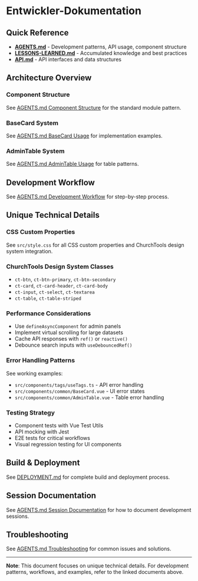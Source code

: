 # Entwickler-Dokumentation

## Quick Reference
- **[AGENTS.md](../AGENTS.md)** - Development patterns, API usage, component structure
- **[LESSONS-LEARNED.md](./LESSONS-LEARNED.md)** - Accumulated knowledge and best practices
- **[API.md](./API.md)** - API interfaces and data structures

## Architecture Overview

### Component Structure
See [AGENTS.md Component Structure](../AGENTS.md#component-structure) for the standard module pattern.

### BaseCard System
See [AGENTS.md BaseCard Usage](../AGENTS.md#basecard-usage) for implementation examples.

### AdminTable System  
See [AGENTS.md AdminTable Usage](../AGENTS.md#admintable-usage) for table patterns.

## Development Workflow
See [AGENTS.md Development Workflow](../AGENTS.md#development-workflow) for step-by-step process.

## Unique Technical Details

### CSS Custom Properties
See `src/style.css` for all CSS custom properties and ChurchTools design system integration.

### ChurchTools Design System Classes
- `ct-btn`, `ct-btn-primary`, `ct-btn-secondary`
- `ct-card`, `ct-card-header`, `ct-card-body`
- `ct-input`, `ct-select`, `ct-textarea`
- `ct-table`, `ct-table-striped`

### Performance Considerations
- Use `defineAsyncComponent` for admin panels
- Implement virtual scrolling for large datasets
- Cache API responses with `ref()` or `reactive()`
- Debounce search inputs with `useDebouncedRef()`

### Error Handling Patterns
See working examples:
- `src/components/tags/useTags.ts` - API error handling
- `src/components/common/BaseCard.vue` - UI error states
- `src/components/common/AdminTable.vue` - Table error handling

### Testing Strategy
- Component tests with Vue Test Utils
- API mocking with Jest
- E2E tests for critical workflows
- Visual regression testing for UI components

## Build & Deployment
See [DEPLOYMENT.md](./DEPLOYMENT.md) for complete build and deployment process.

## Session Documentation
See [AGENTS.md Session Documentation](../AGENTS.md#session-documentation) for how to document development sessions.

## Troubleshooting
See [AGENTS.md Troubleshooting](../AGENTS.md#troubleshooting) for common issues and solutions.

---

**Note**: This document focuses on unique technical details. For development patterns, workflows, and examples, refer to the linked documents above.